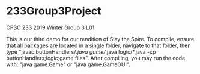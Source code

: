 # 233Group3Project
CPSC 233 2019 Winter Group 3 L01

This is our third demo for our rendition of Slay the Spire. To compile, ensure that all packages are located in a single folder, navigate
to that folder, then type "javac buttonHandlers/*.java game/*.java logic/*.java -cp buttonHandlers;logic;game;files".
After compiling, you may run the code with: "java game.Game" or "java game.GameGUI".

